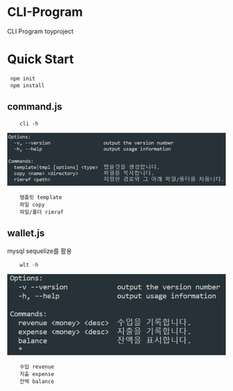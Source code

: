 # CLI-Program
CLI Program toyproject

# Quick Start
```
 npm init 
 npm install 
```
## command.js
```
    cli -h
```

![command](https://github.com/yjkwon07/CLI-Program/blob/master/image/command.PNG)
```
    템플릿 template
    파일 copy 
    파일/폴더 rimraf 
```
## wallet.js
mysql sequelize를 활용
```
    wlt -h
```
![wallet](https://github.com/yjkwon07/CLI-Program/blob/master/image/wallet.PNG)
```
    수입 revenue
    지출 expense
    잔액 balance
```
